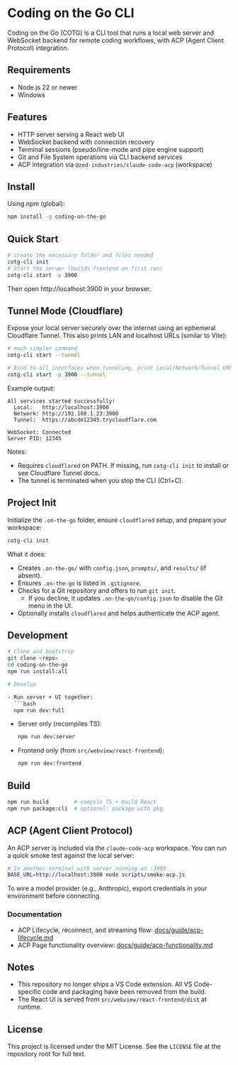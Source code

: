 # Coding on the Go CLI

Coding on the Go (COTG) is a CLI tool that runs a local web server and WebSocket backend for remote coding workflows, with ACP (Agent Client Protocol) integration.

## Requirements

- Node.js 22 or newer
- Windows

## Features

- HTTP server serving a React web UI
- WebSocket backend with connection recovery
- Terminal sessions (pseudo/line-mode and pipe engine support)
- Git and File System operations via CLI backend services
- ACP integration via `@zed-industries/claude-code-acp` (workspace)

## Install

Using npm (global):

```bash
npm install -g coding-on-the-go
```

## Quick Start

```bash
# create the necessary folder and files needed
cotg-cli init
# Start the server (builds frontend on first run)
cotg-cli start -p 3900

```

Then open http://localhost:3900 in your browser.

## Tunnel Mode (Cloudflare)

Expose your local server securely over the internet using an ephemeral Cloudflare Tunnel. This also prints LAN and localhost URLs (similar to Vite):

```bash
# much simpler command
cotg-cli start --tunnel 

# Bind to all interfaces when tunneling, print Local/Network/Tunnel URLs
cotg-cli start -p 3900 --tunnel
```

Example output:

```
All services started successfully!
  Local:   http://localhost:3900
  Network: http://192.168.1.23:3900
  Tunnel:  https://abcde12345.trycloudflare.com

WebSocket: Connected
Server PID: 12345
```

Notes:
- Requires `cloudflared` on PATH. If missing, run `cotg-cli init` to install or see Cloudflare Tunnel docs.
- The tunnel is terminated when you stop the CLI (Ctrl+C).

## Project Init

Initialize the `.on-the-go` folder, ensure `cloudflared` setup, and prepare your workspace:

```bash
cotg-cli init
```

What it does:
- Creates `.on-the-go/` with `config.json`, `prompts/`, and `results/` (if absent).
- Ensures `.on-the-go` is listed in `.gitignore`.
- Checks for a Git repository and offers to run `git init`.
  - If you decline, it updates `.on-the-go/config.json` to disable the Git menu in the UI.
- Optionally installs `cloudflared` and helps authenticate the ACP agent.

## Development

```bash
# Clone and bootstrap
git clone <repo>
cd coding-on-the-go
npm run install:all

# Develop

- Run server + UI together:
  ```bash
  npm run dev:full
  ```

- Server only (recompiles TS):
  ```bash
  npm run dev:server
  ```

- Frontend only (from `src/webview/react-frontend`):
  ```bash
  npm run dev:frontend
  ```

## Build

```bash
npm run build        # compile TS + build React
npm run package:cli  # optional: package with pkg
```

## ACP (Agent Client Protocol)

An ACP server is included via the `claude-code-acp` workspace. You can run a quick smoke test against the local server:

```bash
# In another terminal with server running on :3900
BASE_URL=http://localhost:3900 node scripts/smoke-acp.js
```

To wire a model provider (e.g., Anthropic), export credentials in your environment before connecting.

### Documentation

- ACP Lifecycle, reconnect, and streaming flow: [docs/guide/acp-lifecycle.md](docs/guide/acp-lifecycle.md)
- ACP Page functionality overview: [docs/guide/acp-functionality.md](docs/guide/acp-functionality.md)

## Notes

- This repository no longer ships a VS Code extension. All VS Code-specific code and packaging have been removed from the build.
- The React UI is served from `src/webview/react-frontend/dist` at runtime.

## License

This project is licensed under the MIT License. See the `LICENSE` file at the repository root for full text.

